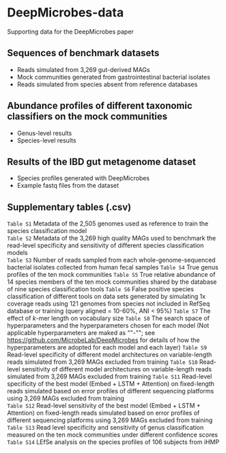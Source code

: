# DeepMicrobes-data
Supporting data for the DeepMicrobes paper

## Sequences of benchmark datasets
* Reads simulated from 3,269 gut-derived MAGs
* Mock communities generated from gastrointestinal bacterial isolates
* Reads simulated from species absent from reference databases

## Abundance profiles of different taxonomic classifiers on the mock communities
* Genus-level results
* Species-level results

## Results of the IBD gut metagenome dataset
* Species profiles generated with DeepMicrobes
* Example fastq files from the dataset

## Supplementary tables (.csv)

`Table S1` Metadata of the 2,505 genomes used as reference to train the species classification model		
`Table S2` Metadata of the 3,269 high quality MAGs used to benchmark the read-level specificity and sensitivity of different species classification models	
`Table S3` Number of reads sampled from each whole-genome-sequenced bacterial isolates collected from human fecal samples
`Table S4` True genus profiles of the ten mock communities
`Table S5` True relative abundance of  14 species members of the ten mock communities shared by the database of nine species classification tools
`Table S6` False positive species classification of different tools on data sets generated by simulating 1x coverage reads using 121 genomes from species not included in RefSeq database or training (query aligned = 10-60%, ANI < 95%)
`Table S7` The effect of <i>k</i>-mer length on vocabulary size
`Table S8` The search space of hyperparameters and the hyperparameters chosen for each model (Not applicable hyperparameters are maked as ""-""; see https://github.com/MicrobeLab/DeepMicrobes for details of how the hyperparameters are adopted for each model and each layer)
`Table S9` Read-level specificity of different model architectures on variable-length reads simulated from 3,269 MAGs excluded from training
`Table S10` Read-level sensitivity of different model architectures on variable-length reads simulated from 3,269 MAGs excluded from training
`Table S11` Read-level specificity of the best model (Embed + LSTM + Attention) on fixed-length reads simulated based on error profiles of different sequencing platforms using 3,269 MAGs excluded from training	
`Table S12` Read-level sensitivity of the best model (Embed + LSTM + Attention) on fixed-length reads simulated based on error profiles of different sequencing platforms using 3,269 MAGs excluded from training
`Table S13` Read level specificity and sensitivity of genus classification measured on the ten mock communities under different confidence scores
`Table S14` LEfSe analysis on the species profiles of 106 subjects from iHMP
			
